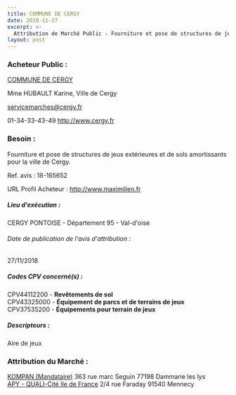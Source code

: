 ```yaml
---
title: COMMUNE DE CERGY
date: 2018-11-27
excerpt: >-
  Attribution de Marché Public - Fourniture et pose de structures de jeux extérieures et de sols amortissants pour la ville de Cergy.
layout: post
---
```


### Acheteur Public : 
<a href="/acheteur-136/siren-219501277"> COMMUNE DE CERGY</a><br/>

Mme HUBAULT Karine, Ville de Cergy

servicemarches@cergy.fr

01-34-33-43-49
http://www.cergy.fr
### Besoin :

Fourniture et pose de structures de jeux extérieures et de sols amortissants pour la ville de Cergy.

Ref. avis : 18-165652

URL Profil Acheteur : http://www.maximilien.fr

##### Lieu d'exécution :

CERGY PONTOISE - Département 95 - Val-d'oise

###### Date de publication de l'avis d'attribution : 
27/11/2018

##### Codes CPV concerné(s) :
CPV44112200 - **Revêtements de sol** <br/>
CPV43325000 - **Équipement de parcs et de terrains de jeux** <br/>
CPV37535200 - **Équipements pour terrain de jeux** <br/>

##### Descripteurs :
Aire de jeux <br/>

### Attribution du Marché :
<a href="/entreprise-546/siren-321643322"> KOMPAN (Mandataire)</a>    363 rue marc Seguin 77198 Dammarie les lys <br/>
<a href="/entreprise-558/siren-420906273"> APY - QUALI-Cité Ile de France</a>    2/4 rue Faraday 91540 Mennecy <br/>
